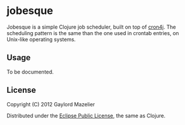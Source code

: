 # jobesque

Jobesque is a simple Clojure job scheduler, built on top of [cron4j](http://www.sauronsoftware.it/projects/cron4j). The scheduling pattern is the same than the one used in crontab entries, on Unix-like operating systems.

## Usage

To be documented.

## License

Copyright (C) 2012 Gaylord Mazelier

Distributed under the [Eclipse Public License](http://www.eclipse.org/legal/epl-v10.html), the same as Clojure.
